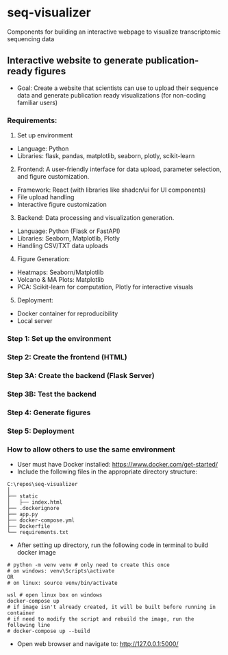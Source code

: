# seq-visualizer
Components for building an interactive webpage to visualize transcriptomic sequencing data

## Interactive website to generate publication-ready figures

- Goal: Create a website that scientists can use to upload their sequence data and generate publication ready visualizations (for non-coding familiar users)

### Requirements:
1. Set up environment
- Language: Python
- Libraries: flask, pandas, matplotlib, seaborn, plotly, scikit-learn
2. Frontend: A user-friendly interface for data upload, parameter selection, and figure customization.
- Framework: React (with libraries like shadcn/ui for UI components)
- File upload handling
- Interactive figure customization
3. Backend: Data processing and visualization generation.
- Language: Python (Flask or FastAPI)
- Libraries: Seaborn, Matplotlib, Plotly
- Handling CSV/TXT data uploads
4. Figure Generation:
- Heatmaps: Seaborn/Matplotlib
- Volcano & MA Plots: Matplotlib
- PCA: Scikit-learn for computation, Plotly for interactive visuals
5. Deployment:
- Docker container for reproducibility
- Local server

### Step 1: Set up the environment

### Step 2: Create the frontend (HTML)

### Step 3A: Create the backend (Flask Server)

### Step 3B: Test the backend

### Step 4: Generate figures

### Step 5: Deployment

### How to allow others to use the same environment
- User must have Docker installed: https://www.docker.com/get-started/
- Include the following files in the appropriate directory structure:
```
C:\repos\seq-visualizer
│
├── static
│   ├── index.html
├── .dockerignore
├── app.py
├── docker-compose.yml
├── Dockerfile
└── requirements.txt
```
- After setting up directory, run the following code in terminal to build docker image
```
# python -m venv venv # only need to create this once
# on windows: venv\Scripts\activate 
OR
# on linux: source venv/bin/activate

wsl # open linux box on windows
docker-compose up
# if image isn't already created, it will be built before running in container
# if need to modify the script and rebuild the image, run the following line
# docker-compose up --build
```
- Open web browser and navigate to: http://127.0.0.1:5000/